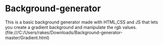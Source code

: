 # Background-generator
This is a basic background generator made with HTML,CSS and JS that lets you create a gradient background and manipulate the rgb values.
(file:///C:/Users/rakes/Downloads/Background-generator-master/Gradient.html)
